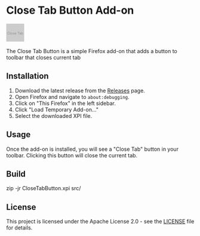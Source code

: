 # Close Tab Button Add-on

![Close Tab Icon](src/icon.png)

The Close Tab Button is a simple Firefox add-on that adds a button to toolbar that closes current tab

## Installation

1. Download the latest release from the [Releases](https://github.com/WingTillDie/close-tab-firefox/releases) page.
2. Open Firefox and navigate to `about:debugging`.
3. Click on "This Firefox" in the left sidebar.
4. Click "Load Temporary Add-on..."
5. Select the downloaded XPI file.

## Usage

Once the add-on is installed, you will see a "Close Tab" button in your toolbar. Clicking this button will close the current tab.

## Build
zip -jr CloseTabButton.xpi src/

## License

This project is licensed under the Apache License 2.0 - see the [LICENSE](LICENSE) file for details.
